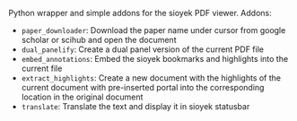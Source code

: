 Python wrapper and simple addons for the sioyek PDF viewer. Addons:

* `paper_downloader`: Download the paper name under cursor from google scholar or scihub and open the document
* `dual_panelify`: Create a dual panel version of the current PDF file
* `embed_annotations`: Embed the sioyek bookmarks and highlights into the current file
* `extract_highlights`: Create a new document with the highlights of the current document with pre-inserted portal into the corresponding location in the original document
* `translate`: Translate the text and display it in sioyek statusbar